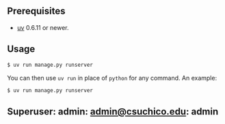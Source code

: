 ## Prerequisites

 - [uv](https://docs.astral.sh/uv/) 0.6.11 or newer.


## Usage

```bash
$ uv run manage.py runserver
```

You can then use `uv run` in place of `python` for any command. An example:

```bash
$ uv run manage.py runserver
```

## Superuser: admin: admin@csuchico.edu: admin
